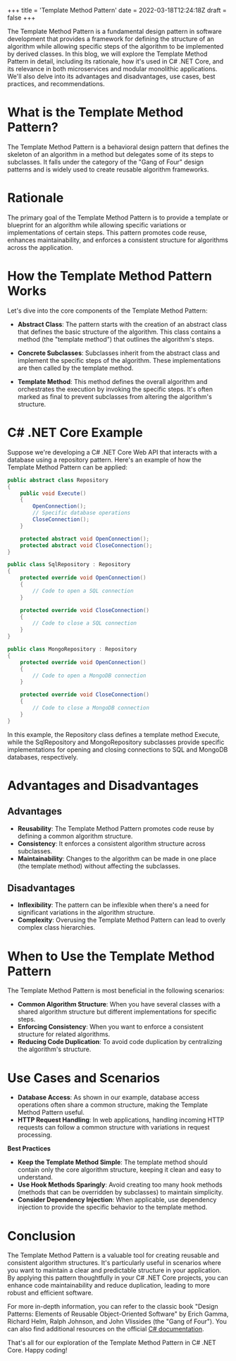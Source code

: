 +++
title = 'Template Method Pattern'
date = 2022-03-18T12:24:18Z
draft = false
+++

The Template Method Pattern is a fundamental design pattern in software development that provides a framework for defining the structure of an algorithm while allowing specific steps of the algorithm to be implemented by derived classes. In this blog, we will explore the Template Method Pattern in detail, including its rationale, how it's used in C# .NET Core, and its relevance in both microservices and modular monolithic applications. We'll also delve into its advantages and disadvantages, use cases, best practices, and recommendations.

# What is the Template Method Pattern?

The Template Method Pattern is a behavioral design pattern that defines the skeleton of an algorithm in a method but delegates some of its steps to subclasses. It falls under the category of the "Gang of Four" design patterns and is widely used to create reusable algorithm frameworks.

# Rationale

The primary goal of the Template Method Pattern is to provide a template or blueprint for an algorithm while allowing specific variations or implementations of certain steps. This pattern promotes code reuse, enhances maintainability, and enforces a consistent structure for algorithms across the application.

# How the Template Method Pattern Works

Let's dive into the core components of the Template Method Pattern:

- **Abstract Class**: The pattern starts with the creation of an abstract class that defines the basic structure of the algorithm. This class contains a method (the "template method") that outlines the algorithm's steps.

- **Concrete Subclasses**: Subclasses inherit from the abstract class and implement the specific steps of the algorithm. These implementations are then called by the template method.

- **Template Method**: This method defines the overall algorithm and orchestrates the execution by invoking the specific steps. It's often marked as final to prevent subclasses from altering the algorithm's structure.

# C# .NET Core Example

Suppose we're developing a C# .NET Core Web API that interacts with a database using a repository pattern. Here's an example of how the Template Method Pattern can be applied:

```csharp
public abstract class Repository
{
    public void Execute()
    {
        OpenConnection();
        // Specific database operations
        CloseConnection();
    }

    protected abstract void OpenConnection();
    protected abstract void CloseConnection();
}

public class SqlRepository : Repository
{
    protected override void OpenConnection()
    {
        // Code to open a SQL connection
    }

    protected override void CloseConnection()
    {
        // Code to close a SQL connection
    }
}

public class MongoRepository : Repository
{
    protected override void OpenConnection()
    {
        // Code to open a MongoDB connection
    }

    protected override void CloseConnection()
    {
        // Code to close a MongoDB connection
    }
}
```

In this example, the Repository class defines a template method Execute, while the SqlRepository and MongoRepository subclasses provide specific implementations for opening and closing connections to SQL and MongoDB databases, respectively.

# Advantages and Disadvantages

## Advantages

- **Reusability**: The Template Method Pattern promotes code reuse by defining a common algorithm structure.
- **Consistency**: It enforces a consistent algorithm structure across subclasses.
- **Maintainability**: Changes to the algorithm can be made in one place (the template method) without affecting the subclasses.

## Disadvantages

- **Inflexibility**: The pattern can be inflexible when there's a need for significant variations in the algorithm structure.
- **Complexity**: Overusing the Template Method Pattern can lead to overly complex class hierarchies.

# When to Use the Template Method Pattern

The Template Method Pattern is most beneficial in the following scenarios:

- **Common Algorithm Structure**: When you have several classes with a shared algorithm structure but different implementations for specific steps.
- **Enforcing Consistency**: When you want to enforce a consistent structure for related algorithms.
- **Reducing Code Duplication**: To avoid code duplication by centralizing the algorithm's structure.

# Use Cases and Scenarios

- **Database Access**: As shown in our example, database access operations often share a common structure, making the Template Method Pattern useful.
- **HTTP Request Handling**: In web applications, handling incoming HTTP requests can follow a common structure with variations in request processing.

**Best Practices**

- **Keep the Template Method Simple**: The template method should contain only the core algorithm structure, keeping it clean and easy to understand.
- **Use Hook Methods Sparingly**: Avoid creating too many hook methods (methods that can be overridden by subclasses) to maintain simplicity.
- **Consider Dependency Injection**: When applicable, use dependency injection to provide the specific behavior to the template method.

# Conclusion

The Template Method Pattern is a valuable tool for creating reusable and consistent algorithm structures. It's particularly useful in scenarios where you want to maintain a clear and predictable structure in your application. By applying this pattern thoughtfully in your C# .NET Core projects, you can enhance code maintainability and reduce duplication, leading to more robust and efficient software.

For more in-depth information, you can refer to the classic book "Design Patterns: Elements of Reusable Object-Oriented Software" by Erich Gamma, Richard Helm, Ralph Johnson, and John Vlissides (the "Gang of Four"). You can also find additional resources on the official [C# documentation](https://docs.microsoft.com/en-us/dotnet/csharp/).

That's all for our exploration of the Template Method Pattern in C# .NET Core. Happy coding!
